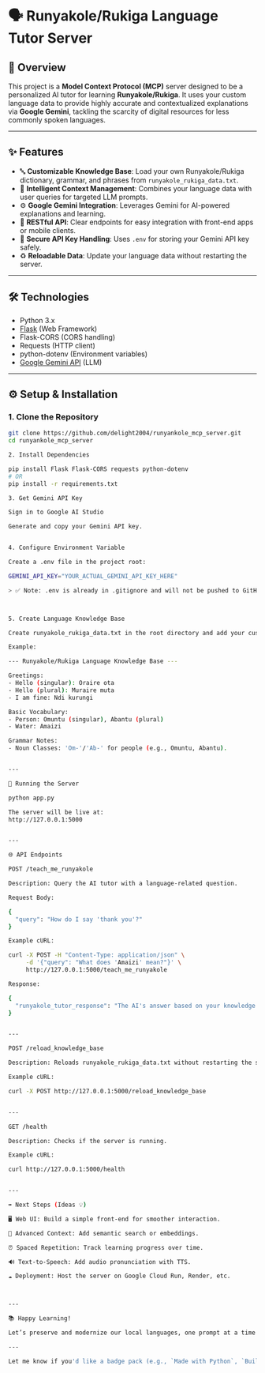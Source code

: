 # 🗣️ Runyakole/Rukiga Language Tutor Server

## 🚀 Overview

This project is a **Model Context Protocol (MCP)** server designed to be a personalized AI tutor for learning **Runyakole/Rukiga**. It uses your custom language data to provide highly accurate and contextualized explanations via **Google Gemini**, tackling the scarcity of digital resources for less commonly spoken languages.

---

## ✨ Features

- 🔤 **Customizable Knowledge Base**: Load your own Runyakole/Rukiga dictionary, grammar, and phrases from `runyakole_rukiga_data.txt`.
- 🧠 **Intelligent Context Management**: Combines your language data with user queries for targeted LLM prompts.
- ⚙️ **Google Gemini Integration**: Leverages Gemini for AI-powered explanations and learning.
- 🔌 **RESTful API**: Clear endpoints for easy integration with front-end apps or mobile clients.
- 🔐 **Secure API Key Handling**: Uses `.env` for storing your Gemini API key safely.
- ♻️ **Reloadable Data**: Update your language data without restarting the server.

---

## 🛠️ Technologies

- Python 3.x  
- [Flask](https://flask.palletsprojects.com/) (Web Framework)  
- Flask-CORS (CORS handling)  
- Requests (HTTP client)  
- python-dotenv (Environment variables)  
- [Google Gemini API](https://aistudio.google.com/) (LLM)

---

## ⚙️ Setup & Installation

### 1. Clone the Repository

```bash
git clone https://github.com/delight2004/runyankole_mcp_server.git
cd runyankole_mcp_server

2. Install Dependencies

pip install Flask Flask-CORS requests python-dotenv
# OR
pip install -r requirements.txt

3. Get Gemini API Key

Sign in to Google AI Studio

Generate and copy your Gemini API key.


4. Configure Environment Variable

Create a .env file in the project root:

GEMINI_API_KEY="YOUR_ACTUAL_GEMINI_API_KEY_HERE"

> ✅ Note: .env is already in .gitignore and will not be pushed to GitHub.



5. Create Language Knowledge Base

Create runyakole_rukiga_data.txt in the root directory and add your custom language knowledge.

Example:

--- Runyakole/Rukiga Language Knowledge Base ---

Greetings:
- Hello (singular): Oraire ota
- Hello (plural): Muraire muta
- I am fine: Ndi kurungi

Basic Vocabulary:
- Person: Omuntu (singular), Abantu (plural)
- Water: Amaizi

Grammar Notes:
- Noun Classes: 'Om-'/'Ab-' for people (e.g., Omuntu, Abantu).


---

🚀 Running the Server

python app.py

The server will be live at:
http://127.0.0.1:5000


---

🌐 API Endpoints

POST /teach_me_runyakole

Description: Query the AI tutor with a language-related question.

Request Body:

{
  "query": "How do I say 'thank you'?"
}

Example cURL:

curl -X POST -H "Content-Type: application/json" \
     -d '{"query": "What does 'Amaizi' mean?"}' \
     http://127.0.0.1:5000/teach_me_runyakole

Response:

{
  "runyakole_tutor_response": "The AI's answer based on your knowledge base."
}


---

POST /reload_knowledge_base

Description: Reloads runyakole_rukiga_data.txt without restarting the server.

Example cURL:

curl -X POST http://127.0.0.1:5000/reload_knowledge_base


---

GET /health

Description: Checks if the server is running.

Example cURL:

curl http://127.0.0.1:5000/health


---

➡️ Next Steps (Ideas 💡)

🖥️ Web UI: Build a simple front-end for smoother interaction.

🧠 Advanced Context: Add semantic search or embeddings.

⏰ Spaced Repetition: Track learning progress over time.

🔊 Text-to-Speech: Add audio pronunciation with TTS.

☁️ Deployment: Host the server on Google Cloud Run, Render, etc.



---

📚 Happy Learning!

Let’s preserve and modernize our local languages, one prompt at a time ✨

---

Let me know if you'd like a badge pack (e.g., `Made with Python`, `Built with Gemini`, `Powered by MCP`) or a license section added!

